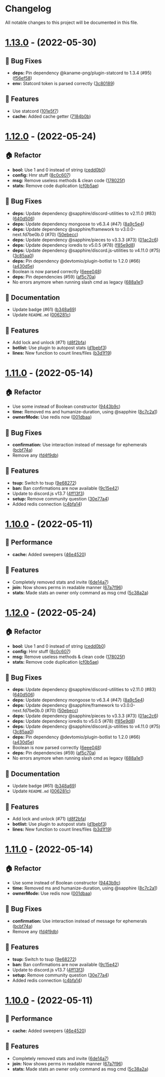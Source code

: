 # Changelog

All notable changes to this project will be documented in this file.

# [1.13.0](https://github.com/EvolutionX-10/Radon/compare/v1.12.0...v1.13.0) - (2022-05-30)

## 🐛 Bug Fixes

- **deps:** Pin dependency @kaname-png/plugin-statcord to 1.3.4 (#95) ([f56ef58](https://github.com/EvolutionX-10/Radon/commit/f56ef58dcfcab1316f12bc1f150135532b70709e))
- **env:** Statcord token is parsed correctly ([3c80189](https://github.com/EvolutionX-10/Radon/commit/3c80189a5a03a437aa17f911f43038fb081aa995))

## 🚀 Features

- Use statcord ([101e5f7](https://github.com/EvolutionX-10/Radon/commit/101e5f7efefa61cdc2672e191123aad92bd68417))
- **cache:** Added cache getter ([7184b0b](https://github.com/EvolutionX-10/Radon/commit/7184b0b64e46739ade232b2cb8b3ec7516ce22e2))

# [1.12.0](https://github.com/EvolutionX-10/Radon/compare/v1.11.0...v1.12.0) - (2022-05-24)

## 🏠 Refactor

- **bool:** Use 1 and 0 instead of string ([cedd0b0](https://github.com/EvolutionX-10/Radon/commit/cedd0b015644128eb8e5d6683b1614a7907e9aa7))
- **config:** Hmr stuff ([8c0c607](https://github.com/EvolutionX-10/Radon/commit/8c0c6079ceca71b5059f062c8746431d3f4fc6c0))
- **msg:** Remove useless methods & clean code ([178025f](https://github.com/EvolutionX-10/Radon/commit/178025f9193cb7ac6aea6e18aefd10b54cb90606))
- **stats:** Remove code duplication ([cf0b5ae](https://github.com/EvolutionX-10/Radon/commit/cf0b5ae2aca9537ef73de20410b358bba67e91c5))

## 🐛 Bug Fixes

- **deps:** Update dependency @sapphire/discord-utilities to v2.11.0 (#83) ([640d506](https://github.com/EvolutionX-10/Radon/commit/640d5065dc19371d648f9da838db449b16d3e40a))
- **deps:** Update dependency mongoose to v6.3.4 (#47) ([8a9c5e4](https://github.com/EvolutionX-10/Radon/commit/8a9c5e4b3f2f64424938f5e6ad539f46d49c3ca6))
- **deps:** Update dependency @sapphire/framework to v3.0.0-next.fd7be0b.0 (#70) ([50ebecc](https://github.com/EvolutionX-10/Radon/commit/50ebecc7b45e777db397547765c4f659fb433119))
- **deps:** Update dependency @sapphire/pieces to v3.3.3 (#73) ([01ac2c6](https://github.com/EvolutionX-10/Radon/commit/01ac2c66372914bbebb016b455755807dc14d91c))
- **deps:** Update dependency ioredis to v5.0.5 (#78) ([f85e9d8](https://github.com/EvolutionX-10/Radon/commit/f85e9d80708860a14359e4e833899f46df0e5c8b))
- **deps:** Update dependency @sapphire/discord.js-utilities to v4.11.0 (#75) ([3c85aa0](https://github.com/EvolutionX-10/Radon/commit/3c85aa0eb40c643e6f683c332e9d50953b5a117f))
- **deps:** Pin dependency @devtomio/plugin-botlist to 1.2.0 (#66) ([a430d5e](https://github.com/EvolutionX-10/Radon/commit/a430d5eae207e8c76cd324028731d83a7b1cd196))
- Boolean is now parsed correctly ([6eee048](https://github.com/EvolutionX-10/Radon/commit/6eee048de8b616138f34c3d82c429cebfa8ae134))
- **deps:** Pin dependencies (#59) ([af5c70a](https://github.com/EvolutionX-10/Radon/commit/af5c70aee08e88f971a1112a6d0e9cbd357bff45))
- No errors anymore when running slash cmd as legacy ([688a1e1](https://github.com/EvolutionX-10/Radon/commit/688a1e1ba8216e77d4af4f94f897171a68822e0b))

## 📝 Documentation

- Update badge (#61) ([b348a69](https://github.com/EvolutionX-10/Radon/commit/b348a690062057c500b0ddf919ed2ddafa23d5a3))
- Update `README.md` ([006281c](https://github.com/EvolutionX-10/Radon/commit/006281cf1d46af6da175ae6e84f2de85adbab2c3))

## 🚀 Features

- Add lock and unlock (#71) ([d8f2bfa](https://github.com/EvolutionX-10/Radon/commit/d8f2bfa20f77ee23a921267b8419e99dfbf0175f))
- **botlist:** Use plugin to autopost stats ([d1bebf3](https://github.com/EvolutionX-10/Radon/commit/d1bebf321dffcc1e8082a9a97b022a513ecce361))
- **lines:** New function to count lines/files ([b3d1f19](https://github.com/EvolutionX-10/Radon/commit/b3d1f19f28cfc8157e0900dfc4b1b96a790029b1))

# [1.11.0](https://github.com/EvolutionX-10/Radon/compare/v1.10.0...v1.11.0) - (2022-05-14)

## 🏠 Refactor

- Use some instead of Boolean constructor ([9443b9c](https://github.com/EvolutionX-10/Radon/commit/9443b9c2f950b805662d14371e6e70d8856e74e9))
- **time:** Removed ms and humanize-duration, using @sapphire ([8c7c2a1](https://github.com/EvolutionX-10/Radon/commit/8c7c2a11450ffbaf11b6802dc72b2116c15d1f8e))
- **ownerMode:** Use redis now ([001dbaa](https://github.com/EvolutionX-10/Radon/commit/001dbaa7a53f7ac1fffbc546aef2a6885c01b647))

## 🐛 Bug Fixes

- **confirmation:** Use interaction instead of message for ephemerals ([bcbf74a](https://github.com/EvolutionX-10/Radon/commit/bcbf74ad5fcd6bb00c0e4390cf982f06a00afefe))
- Remove any ([fd4f9db](https://github.com/EvolutionX-10/Radon/commit/fd4f9db6e8d1afad76e5f4738982f1b6de2f25b3))

## 🚀 Features

- **tsup:** Switch to tsup ([9e68272](https://github.com/EvolutionX-10/Radon/commit/9e6827270fd0c5ad8fa9b59c74dd9d7e86861974))
- **ban:** Ban confirmations are now available ([9c15e42](https://github.com/EvolutionX-10/Radon/commit/9c15e42567502568d4141502828a86e7361e0506))
- Update to discord.js v13.7 ([4ff13f3](https://github.com/EvolutionX-10/Radon/commit/4ff13f35fe781abbb5e0d5d07bbfe0d95dc72b16))
- **setup:** Remove community question ([30e77a4](https://github.com/EvolutionX-10/Radon/commit/30e77a43ccc21078992e4855bac88ff0457d2a09))
- Added redis connection ([c4bfa14](https://github.com/EvolutionX-10/Radon/commit/c4bfa149043241d35bf3eb3096c59404df69e2dd))

# [1.10.0](https://github.com/EvolutionX-10/Radon/compare/v1.9.0...v1.10.0) - (2022-05-11)

## 🏃 Performance

- **cache:** Added sweepers ([46e4520](https://github.com/EvolutionX-10/Radon/commit/46e4520267dd5df663c55ec8f3b0680028164ba7))

## 🚀 Features

- Completely removed stats and invite ([6de14a7](https://github.com/EvolutionX-10/Radon/commit/6de14a7151f7b332fac626d8307e75431d2d86fa))
- **join:** Now shows perms in readable manner ([67a7f96](https://github.com/EvolutionX-10/Radon/commit/67a7f962e843b515cc563fefa4042e597558def1))
- **stats:** Made stats an owner only command as msg cmd ([5c38a2a](https://github.com/EvolutionX-10/Radon/commit/5c38a2adb073c467b29913717d1a531a57270e08))

# [1.12.0](https://github.com/EvolutionX-10/Radon/compare/v1.11.0...v1.12.0) - (2022-05-24)

## 🏠 Refactor

- **bool:** Use 1 and 0 instead of string ([cedd0b0](https://github.com/EvolutionX-10/Radon/commit/cedd0b015644128eb8e5d6683b1614a7907e9aa7))
- **config:** Hmr stuff ([8c0c607](https://github.com/EvolutionX-10/Radon/commit/8c0c6079ceca71b5059f062c8746431d3f4fc6c0))
- **msg:** Remove useless methods & clean code ([178025f](https://github.com/EvolutionX-10/Radon/commit/178025f9193cb7ac6aea6e18aefd10b54cb90606))
- **stats:** Remove code duplication ([cf0b5ae](https://github.com/EvolutionX-10/Radon/commit/cf0b5ae2aca9537ef73de20410b358bba67e91c5))

## 🐛 Bug Fixes

- **deps:** Update dependency @sapphire/discord-utilities to v2.11.0 (#83) ([640d506](https://github.com/EvolutionX-10/Radon/commit/640d5065dc19371d648f9da838db449b16d3e40a))
- **deps:** Update dependency mongoose to v6.3.4 (#47) ([8a9c5e4](https://github.com/EvolutionX-10/Radon/commit/8a9c5e4b3f2f64424938f5e6ad539f46d49c3ca6))
- **deps:** Update dependency @sapphire/framework to v3.0.0-next.fd7be0b.0 (#70) ([50ebecc](https://github.com/EvolutionX-10/Radon/commit/50ebecc7b45e777db397547765c4f659fb433119))
- **deps:** Update dependency @sapphire/pieces to v3.3.3 (#73) ([01ac2c6](https://github.com/EvolutionX-10/Radon/commit/01ac2c66372914bbebb016b455755807dc14d91c))
- **deps:** Update dependency ioredis to v5.0.5 (#78) ([f85e9d8](https://github.com/EvolutionX-10/Radon/commit/f85e9d80708860a14359e4e833899f46df0e5c8b))
- **deps:** Update dependency @sapphire/discord.js-utilities to v4.11.0 (#75) ([3c85aa0](https://github.com/EvolutionX-10/Radon/commit/3c85aa0eb40c643e6f683c332e9d50953b5a117f))
- **deps:** Pin dependency @devtomio/plugin-botlist to 1.2.0 (#66) ([a430d5e](https://github.com/EvolutionX-10/Radon/commit/a430d5eae207e8c76cd324028731d83a7b1cd196))
- Boolean is now parsed correctly ([6eee048](https://github.com/EvolutionX-10/Radon/commit/6eee048de8b616138f34c3d82c429cebfa8ae134))
- **deps:** Pin dependencies (#59) ([af5c70a](https://github.com/EvolutionX-10/Radon/commit/af5c70aee08e88f971a1112a6d0e9cbd357bff45))
- No errors anymore when running slash cmd as legacy ([688a1e1](https://github.com/EvolutionX-10/Radon/commit/688a1e1ba8216e77d4af4f94f897171a68822e0b))

## 📝 Documentation

- Update badge (#61) ([b348a69](https://github.com/EvolutionX-10/Radon/commit/b348a690062057c500b0ddf919ed2ddafa23d5a3))
- Update `README.md` ([006281c](https://github.com/EvolutionX-10/Radon/commit/006281cf1d46af6da175ae6e84f2de85adbab2c3))

## 🚀 Features

- Add lock and unlock (#71) ([d8f2bfa](https://github.com/EvolutionX-10/Radon/commit/d8f2bfa20f77ee23a921267b8419e99dfbf0175f))
- **botlist:** Use plugin to autopost stats ([d1bebf3](https://github.com/EvolutionX-10/Radon/commit/d1bebf321dffcc1e8082a9a97b022a513ecce361))
- **lines:** New function to count lines/files ([b3d1f19](https://github.com/EvolutionX-10/Radon/commit/b3d1f19f28cfc8157e0900dfc4b1b96a790029b1))

# [1.11.0](https://github.com/EvolutionX-10/Radon/compare/v1.10.0...v1.11.0) - (2022-05-14)

## 🏠 Refactor

- Use some instead of Boolean constructor ([9443b9c](https://github.com/EvolutionX-10/Radon/commit/9443b9c2f950b805662d14371e6e70d8856e74e9))
- **time:** Removed ms and humanize-duration, using @sapphire ([8c7c2a1](https://github.com/EvolutionX-10/Radon/commit/8c7c2a11450ffbaf11b6802dc72b2116c15d1f8e))
- **ownerMode:** Use redis now ([001dbaa](https://github.com/EvolutionX-10/Radon/commit/001dbaa7a53f7ac1fffbc546aef2a6885c01b647))

## 🐛 Bug Fixes

- **confirmation:** Use interaction instead of message for ephemerals ([bcbf74a](https://github.com/EvolutionX-10/Radon/commit/bcbf74ad5fcd6bb00c0e4390cf982f06a00afefe))
- Remove any ([fd4f9db](https://github.com/EvolutionX-10/Radon/commit/fd4f9db6e8d1afad76e5f4738982f1b6de2f25b3))

## 🚀 Features

- **tsup:** Switch to tsup ([9e68272](https://github.com/EvolutionX-10/Radon/commit/9e6827270fd0c5ad8fa9b59c74dd9d7e86861974))
- **ban:** Ban confirmations are now available ([9c15e42](https://github.com/EvolutionX-10/Radon/commit/9c15e42567502568d4141502828a86e7361e0506))
- Update to discord.js v13.7 ([4ff13f3](https://github.com/EvolutionX-10/Radon/commit/4ff13f35fe781abbb5e0d5d07bbfe0d95dc72b16))
- **setup:** Remove community question ([30e77a4](https://github.com/EvolutionX-10/Radon/commit/30e77a43ccc21078992e4855bac88ff0457d2a09))
- Added redis connection ([c4bfa14](https://github.com/EvolutionX-10/Radon/commit/c4bfa149043241d35bf3eb3096c59404df69e2dd))

# [1.10.0](https://github.com/EvolutionX-10/Radon/compare/v1.9.0...v1.10.0) - (2022-05-11)

## 🏃 Performance

- **cache:** Added sweepers ([46e4520](https://github.com/EvolutionX-10/Radon/commit/46e4520267dd5df663c55ec8f3b0680028164ba7))

## 🚀 Features

- Completely removed stats and invite ([6de14a7](https://github.com/EvolutionX-10/Radon/commit/6de14a7151f7b332fac626d8307e75431d2d86fa))
- **join:** Now shows perms in readable manner ([67a7f96](https://github.com/EvolutionX-10/Radon/commit/67a7f962e843b515cc563fefa4042e597558def1))
- **stats:** Made stats an owner only command as msg cmd ([5c38a2a](https://github.com/EvolutionX-10/Radon/commit/5c38a2adb073c467b29913717d1a531a57270e08))

